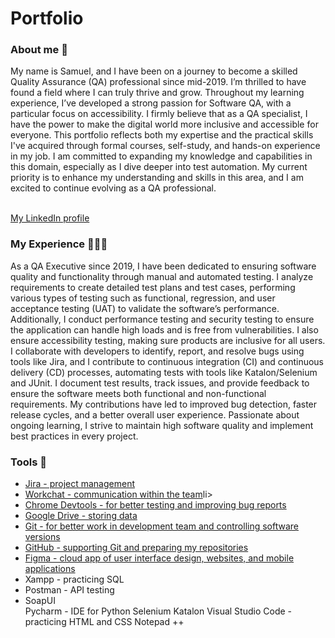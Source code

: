 <h1>Portfolio</h1>

<h3>About me 👋</h3>
My name is Samuel, and I have been on a journey to become a skilled Quality Assurance (QA) professional since mid-2019. I’m thrilled to have found a field where I can truly thrive and grow. Throughout my learning experience, I’ve developed a strong passion for Software QA, with a particular focus on accessibility. I firmly believe that as a QA specialist, I have the power to make the digital world more inclusive and accessible for everyone.
This portfolio reflects both my expertise and the practical skills I've acquired through formal courses, self-study, and hands-on experience in my job. I am committed to expanding my knowledge and capabilities in this domain, especially as I dive deeper into test automation. My current priority is to enhance my understanding and skills in this area, and I am excited to continue evolving as a QA professional.
<br><br>
<p><a href="https://www.linkedin.com/in/siregarsamuel/" target="_blank">My LinkedIn profile</a></p>

<h3>My Experience 👩‍💻✨</h3>
As a QA Executive since 2019, I have been dedicated to ensuring software quality and functionality through manual and automated testing. I analyze requirements to create detailed test plans and test cases, performing various types of testing such as functional, regression, and user acceptance testing (UAT) to validate the software’s performance. Additionally, I conduct performance testing and security testing to ensure the application can handle high loads and is free from vulnerabilities. I also ensure accessibility testing, making sure products are inclusive for all users. I collaborate with developers to identify, report, and resolve bugs using tools like Jira, and I contribute to continuous integration (CI) and continuous delivery (CD) processes, automating tests with tools like Katalon/Selenium and JUnit. I document test results, track issues, and provide feedback to ensure the software meets both functional and non-functional requirements. My contributions have led to improved bug detection, faster release cycles, and a better overall user experience. Passionate about ongoing learning, I strive to maintain high software quality and implement best practices in every project.

<h3>Tools 🔧</h3>
<ul>
<li><a href="https://www.atlassian.com/pl/software/jira">Jira - project management</a></li>
<li><a href="https://www.workplace.com/">Workchat - communication within the team</a>li>
<li><a href="https://developer.chrome.com/docs/devtools">Chrome Devtools - for better testing and improving bug reports</a></li>
<li><a href="https://drive.google.com/drive/u/0/home?hl=id-ID">Google Drive - storing data</a></li>
<li><a href="https://git-scm.com/">Git - for better work in development team and controlling software versions</li>
<li><a href="https://github.com/">GitHub - supporting Git and preparing my repositories</a></li>
<li><a href="">Figma - cloud app of user interface design, websites, and mobile applications</a></li>
<li>Xampp - practicing SQL</li>
<li>Postman - API testing</li>
<li>SoapUI</li>
Pycharm - IDE for Python
Selenium
Katalon
Visual Studio Code - practicing HTML and CSS
Notepad ++
</ul>
